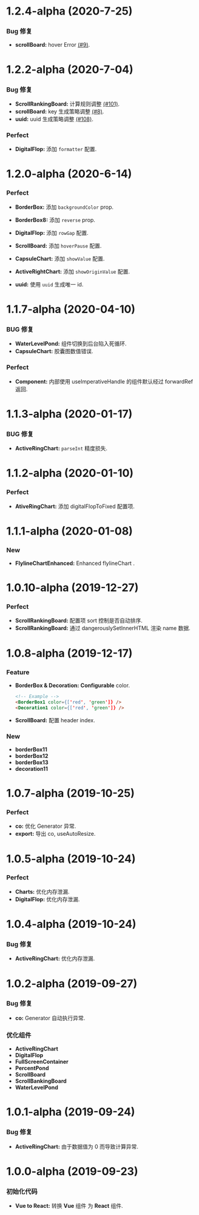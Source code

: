 # 1.2.4-alpha (2020-7-25)

### Bug 修复

- **scrollBoard:** hover Error [(#9)](https://github.com/DataV-Team/DataV-React/issues/9).

# 1.2.2-alpha (2020-7-04)

### Bug 修复

- **ScrollRankingBoard:** 计算规则调整 [(#101)](https://github.com/DataV-Team/DataV/pull/101).
- **scrollBoard:** key 生成策略调整 [(#8)](https://github.com/DataV-Team/DataV-React/issues/8).
- **uuid:** uuid 生成策略调整 [(#108)](https://github.com/DataV-Team/DataV/issues/108).

### Perfect

- **DigitalFlop:** 添加 `formatter` 配置.

# 1.2.0-alpha (2020-6-14)

### Perfect

- **BorderBox:** 添加 `backgroundColor` prop.
- **BorderBox8:** 添加 `reverse` prop.
- **DigitalFlop:** 添加 `rowGap` 配置.
- **ScrollBoard:** 添加 `hoverPause` 配置.
- **CapsuleChart:** 添加 `showValue` 配置.
- **ActiveRightChart:** 添加 `showOriginValue` 配置.

- **uuid:** 使用 `uuid` 生成唯一 id.

# 1.1.7-alpha (2020-04-10)

### BUG 修复

- **WaterLevelPond:** 组件切换到后台陷入死循环.
- **CapsuleChart:** 胶囊图数值错误.

### Perfect

- **Component:** 内部使用 useImperativeHandle 的组件默认经过 forwardRef 返回.

# 1.1.3-alpha (2020-01-17)

### BUG 修复

- **ActiveRingChart:** `parseInt` 精度损失.

# 1.1.2-alpha (2020-01-10)

### Perfect

- **AtiveRingChart:** 添加 digitalFlopToFixed 配置项.

# 1.1.1-alpha (2020-01-08)

### New

- **FlylineChartEnhanced:** Enhanced flylineChart .

# 1.0.10-alpha (2019-12-27)

### Perfect

- **ScrollRankingBoard:** 配置项 sort 控制是否自动排序.
- **ScrollRankingBoard:** 通过 dangerouslySetInnerHTML 渲染 name 数据.

# 1.0.8-alpha (2019-12-17)

### Feature

- **BorderBox & Decoration:** **Configurable** color.
  ```html
  <!-- Example -->
  <BorderBox1 color={['red', 'green']} />
  <Decoration1 color={['red', 'green']} />
  ```
- **ScrollBoard:** 配置 header index. 

### New

- **borderBox11**
- **borderBox12**
- **borderBox13**
- **decoration11**

# 1.0.7-alpha (2019-10-25)

### Perfect

- **co:** 优化 Generator 异常.
- **export:** 导出 co, useAutoResize.

# 1.0.5-alpha (2019-10-24)

### Perfect

- **Charts:** 优化内存泄漏.
- **DigitalFlop:** 优化内存泄漏.

# 1.0.4-alpha (2019-10-24)

### Bug 修复

- **ActiveRingChart:** 优化内存泄漏.

# 1.0.2-alpha (2019-09-27)

### Bug 修复

- **co:** Generator 自动执行异常.

### 优化组件

- **ActiveRingChart**
- **DigitalFlop**
- **FullScreenContainer**
- **PercentPond**
- **ScrollBoard**
- **ScrollBankingBoard**
- **WaterLevelPond**

# 1.0.1-alpha (2019-09-24)

### Bug 修复

- **ActiveRingChart:** 由于数据值为 0 而导致计算异常.

# 1.0.0-alpha (2019-09-23)

### 初始化代码

- **Vue to React:** 转换 **Vue** 组件 为 **React** 组件.
